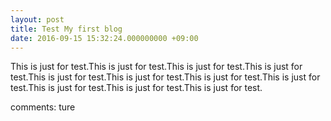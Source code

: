 ```yaml
---
layout: post
title: Test My first blog
date: 2016-09-15 15:32:24.000000000 +09:00
---
```


This is just for test.This is just for test.This is just for test.This is just for test.This is just for test.This is just for test.This is just for test.This is just for test.This is just for test.This is just for test.This is just for test.



comments: ture






